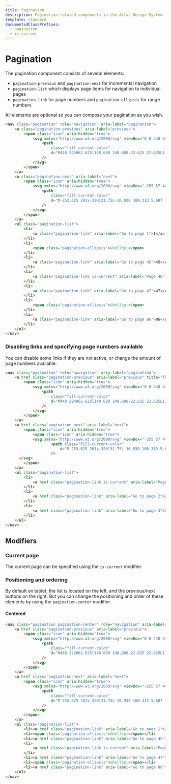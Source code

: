 ```yaml
---
title: Pagination
description: Pagination related components in the Atlas Design System
template: standard
documentedClassPrefixes:
  - pagination
  - is-current
---
```


# Pagination

The pagination component consists of several elements:

- `pagination-previous` and `pagination-next` for incremental navigation
- `pagination-list` which displays page items for navigation to individual pages
- `pagination-link` for page numbers and `pagination-ellipsis` for range numbers

All elements are optional so you can compose your pagination as you wish.

```html
<nav class="pagination" role="navigation" aria-label="pagination">
	<a class="pagination-previous" aria-label="previous">
		<span class="icon" aria-hidden="true">
			<svg xmlns="http://www.w3.org/2000/svg" viewBox="0 0 448 448">
				<path
					class="fill-current-color"
					d="M448 224H62.625l148.688 148.688-22.625 22.625L1.375 208 188.688 20.688l22.625 22.625L62.625 192H448v32z"
				/>
			</svg>
		</span>
	</a>
	<a class="pagination-next" aria-label="next">
		<span class="icon" aria-hidden="true">
			<svg xmlns="http://www.w3.org/2000/svg" viewBox="-255 57 448 448">
				<path
					class="fill-current-color"
					d="M-253.625 281v-32H131.75L-16.938 100.313 5.687 77.688 193 265 5.687 452.313l-22.625-22.625L131.75 281h-385.375z"
				/>
			</svg>
		</span>
	</a>
	<ul class="pagination-list">
		<li>
			<a class="pagination-link" aria-label="Go to page 1">1</a>
		</li>
		<li>
			<span class="pagination-ellipsis">&hellip;</span>
		</li>
		<li>
			<a class="pagination-link" aria-label="Go to page 45">45</a>
		</li>
		<li>
			<a class="pagination-link is-current" aria-label="Page 46" aria-current="page">46</a>
		</li>
		<li>
			<a class="pagination-link" aria-label="Go to page 47">47</a>
		</li>
		<li>
			<span class="pagination-ellipsis">&hellip;</span>
		</li>
		<li>
			<a class="pagination-link" aria-label="Go to page 86">86</a>
		</li>
	</ul>
</nav>
```

### Disabling links and specifying page numbers available

You can disable some links if they are not active, or change the amount of page numbers available.

```html
<nav class="pagination" role="navigation" aria-label="pagination">
	<a href class="pagination-previous" aria-label="previous" title="This is the first page" disabled>
		<span class="icon" aria-hidden="true">
			<svg xmlns="http://www.w3.org/2000/svg" viewBox="0 0 448 448">
				<path
					class="fill-current-color"
					d="M448 224H62.625l148.688 148.688-22.625 22.625L1.375 208 188.688 20.688l22.625 22.625L62.625 192H448v32z"
				/>
			</svg>
		</span>
	</a>
	<a href class="pagination-next" aria-label="next">
		<span class="icon" aria-hidden="true">
			<span class="icon" aria-hidden="true">
			<svg xmlns="http://www.w3.org/2000/svg" viewBox="-255 57 448 448">
					<path class="fill-current-color"
						d="M-253.625 281v-32H131.75L-16.938 100.313 5.687 77.688 193 265 5.687 452.313l-22.625-22.625L131.75 281h-385.375z"
					/>
      </svg>
		</span>
	</a>
	<ul class="pagination-list">
		<li>
			<a href class="pagination-link is-current" aria-label="Page 1" aria-current="page">1</a>
		</li>
		<li>
			<a href class="pagination-link" aria-label="Go to page 2">2</a>
		</li>
		<li>
			<a href class="pagination-link" aria-label="Go to page 3">3</a>
		</li>
	</ul>
</nav>
```

## Modifiers

### Current page

The current page can be specified using the `is-current` modifier.

### Positioning and ordering

By default on tablet, the list is located on the left, and the previous/next buttons on the right.
But you can change the positioning and order of these elements by using the `pagination-center` modifier.

#### Centered

```html
<nav class="pagination pagination-center" role="navigation" aria-label="pagination">
	<a href class="pagination-previous" aria-label="previous">
		<span class="icon" aria-hidden="true">
			<svg xmlns="http://www.w3.org/2000/svg" viewBox="0 0 448 448">
				<path
					class="fill-current-color"
					d="M448 224H62.625l148.688 148.688-22.625 22.625L1.375 208 188.688 20.688l22.625 22.625L62.625 192H448v32z"
				/>
			</svg>
		</span>
	</a>
	<a href class="pagination-next" aria-label="next">
		<span class="icon" aria-hidden="true">
			<svg xmlns="http://www.w3.org/2000/svg" viewBox="-255 57 448 448">
				<path
					class="fill-current-color"
					d="M-253.625 281v-32H131.75L-16.938 100.313 5.687 77.688 193 265 5.687 452.313l-22.625-22.625L131.75 281h-385.375z"
				/>
			</svg>
		</span>
	</a>
	<ul class="pagination-list">
		<li><a href class="pagination-link" aria-label="Go to page 1">1</a></li>
		<li><span class="pagination-ellipsis">&hellip;</span></li>
		<li><a href class="pagination-link" aria-label="Go to page 45">45</a></li>
		<li>
			<a href class="pagination-link is-current" aria-label="Page 46" aria-current="page">46</a>
		</li>
		<li><a href class="pagination-link" aria-label="Go to page 47">47</a></li>
		<li><span class="pagination-ellipsis">&hellip;</span></li>
		<li><a href class="pagination-link" aria-label="Go to page 86">86</a></li>
	</ul>
</nav>
```
